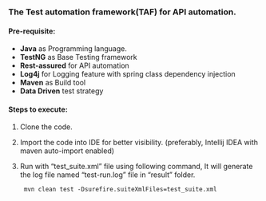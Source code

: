 ### The Test automation framework(TAF) for API automation.

#### Pre-requisite:
 - **Java** as Programming language.
 - **TestNG** as Base Testing framework
 - **Rest-assured** for API automation
 - **Log4j** for Logging feature with spring class dependency injection
 - **Maven** as Build tool
 - **Data Driven** test strategy
 
 #### Steps to execute:
1. Clone the code.
2. Import the code into IDE for better visibility. (preferably, Intellij IDEA with maven auto-import enabled)
3. Run with “test_suite.xml” file using following command, It will generate the log file named “test-run.log” file in “result” folder. 

        mvn clean test -Dsurefire.suiteXmlFiles=test_suite.xml
       
       
        

